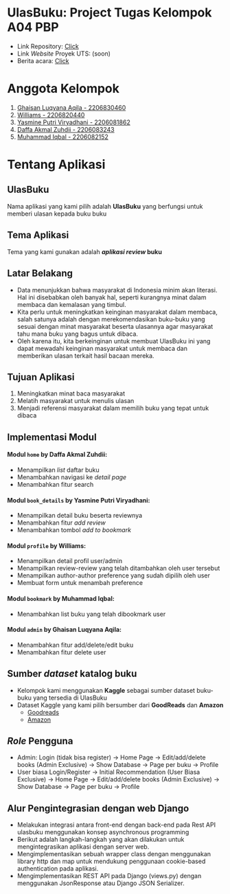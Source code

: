 # UlasBuku: Project Tugas Kelompok A04 PBP
- Link Repository: [Click](https://github.com/yps-a04/ulasbuku_mobile)
- Link *Website* Proyek UTS: (soon)
- Berita acara: [Click](https://univindonesia-my.sharepoint.com/:x:/g/personal/williams_office_ui_ac_id/EQLHHcRruOFNvy_njxDlPowBzr3vO4qu2B1SISeZ8JKbiQ?e=ScN18i)

# Anggota Kelompok
1. [Ghaisan Luqyana Aqila - 2206830460](https://github.com/Ghaisan007)
2. [Williams - 2206820440](https://github.com/NtapSlur)
3. [Yasmine Putri Viryadhani - 2206081862](https://github.com/sdikyarts)
4. [Daffa Akmal Zuhdii - 2206083243](https://github.com/Daffa2101)
5. [Muhammad Iqbal - 2206082152](https://github.com/Liqba)

# Tentang Aplikasi
## UlasBuku
Nama aplikasi yang kami pilih adalah **UlasBuku** yang berfungsi untuk memberi ulasan kepada buku buku

## Tema Aplikasi
Tema yang kami gunakan adalah **<i>aplikasi review</i> buku**

## Latar Belakang
- Data menunjukkan bahwa masyarakat di Indonesia minim akan literasi. Hal ini disebabkan oleh banyak hal, seperti kurangnya minat dalam membaca dan kemalasan yang timbul.
- Kita perlu untuk meningkatkan keinginan masyarakat dalam membaca, salah satunya adalah dengan merekomendasikan buku-buku yang sesuai dengan minat masyarakat beserta ulasannya agar masyarakat tahu mana buku yang bagus untuk dibaca.
- Oleh karena itu, kita berkeinginan untuk membuat UlasBuku ini yang dapat mewadahi keinginan masyarakat untuk membaca dan memberikan ulasan terkait hasil bacaan mereka.

## Tujuan Aplikasi
1. Meningkatkan minat baca masyarakat
2. Melatih masyarakat untuk menulis ulasan
3. Menjadi referensi masyarakat dalam memilih buku yang tepat untuk dibaca

## Implementasi Modul
#### Modul <code>home</code> by Daffa Akmal Zuhdii:
- Menampilkan *list* daftar buku
- Menambahkan navigasi ke *detail page*
- Menambahkan fitur search

#### Modul <code>book_details</code> by Yasmine Putri Viryadhani:
- Menampilkan detail buku beserta reviewnya
- Menambahkan fitur *add review*
- Menambahkan tombol *add to bookmark*

#### Modul <code>profile</code> by Williams:
- Menampilkan detail profil user/admin
- Menampilkan review-review yang telah ditambahkan oleh user tersebut
- Menampilkan author-author preference yang sudah dipilih oleh user
- Membuat form untuk menambah preference

#### Modul <code>bookmark</code> by Muhammad Iqbal:
- Menambahkan list buku yang telah dibookmark user

#### Modul <code>admin</code> by Ghaisan Luqyana Aqila:
- Menambahkan fitur add/delete/edit buku
- Menambahkan fitur delete user

## Sumber <i>dataset</i> katalog buku
- Kelompok kami menggunakan **Kaggle** sebagai sumber dataset buku-buku yang tersedia di UlasBuku
- Dataset Kaggle yang kami pilih bersumber dari **GoodReads** dan **Amazon**
    - [Goodreads](https://www.kaggle.com/datasets/jealousleopard/goodreadsbooks)
    - [Amazon](https://www.kaggle.com/datasets/saurabhbagchi/books-dataset)

## <i>Role</i> Pengguna
- Admin:
    Login (tidak bisa register) -> Home Page -> Edit/add/delete books (Admin Exclusive) -> Show Database -> Page per buku -> Profile
- User biasa
    Login/Register -> Initial Recommendation (User Biasa Exclusive) -> Home Page -> Edit/add/delete books (Admin Exclusive) -> Show Database -> Page per buku -> Profile


## Alur Pengintegrasian dengan web Django
- Melakukan integrasi antara front-end dengan back-end pada Rest API ulasbuku menggunakan konsep asynchronous programming
- Berikut adalah langkah-langkah yang akan dilakukan untuk mengintegrasikan aplikasi dengan server web.
- Mengimplementasikan sebuah wrapper class dengan menggunakan library http dan map untuk mendukung penggunaan cookie-based authentication pada aplikasi.
- Mengimplementasikan REST API pada Django (views.py) dengan menggunakan JsonResponse atau Django JSON Serializer.
